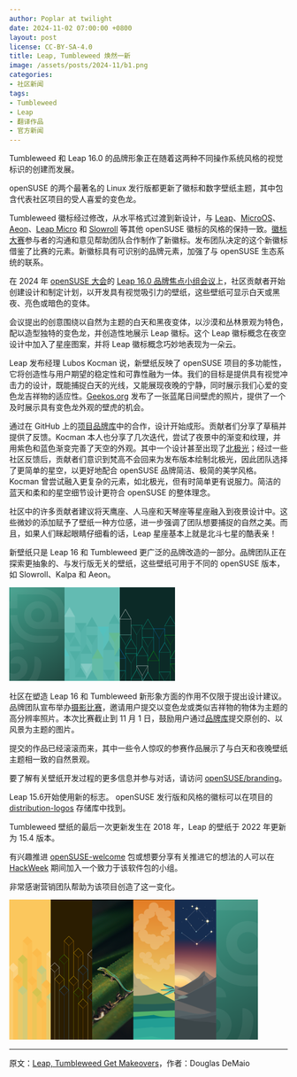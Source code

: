 ```yaml
---
author: Poplar at twilight
date: 2024-11-02 07:00:00 +0800
layout: post
license: CC-BY-SA-4.0
title: Leap, Tumbleweed 焕然一新
image: /assets/posts/2024-11/b1.png
categories:
- 社区新闻
tags:
- Tumbleweed
- Leap
- 翻译作品
- 官方新闻
---
```


Tumbleweed 和 Leap 16.0 的品牌形象正在随着这两种不同操作系统风格的视觉标识的创建而发展。

openSUSE 的两个最著名的 Linux 发行版都更新了徽标和数字壁纸主题，其中包含代表社区项目的受人喜爱的变色龙。

Tumbleweed 徽标经过修改，从水平格式过渡到新设计，与 [Leap]、[MicroOS]、[Aeon]、[Leap Micro] 和 [Slowroll] 等其他 openSUSE 徽标的风格的保持一致。[徽标大赛]参与者的沟通和意见帮助团队合作制作了新徽标。发布团队决定的这个新徽标借鉴了比赛的元素。新徽标具有可识别的品牌元素，加强了与 openSUSE 生态系统的联系。

[Leap]: https://get.opensuse.org/leap/
[MicroOS]: https://get.opensuse.org/microos/
[Aeon]: https://aeondesktop.org/
[Leap Micro]: https://get.opensuse.org/leapmicro/
[Slowroll]: https://en.opensuse.org/Portal:Slowroll
[徽标大赛]: https://en.opensuse.org/Logocontest

在 2024 年 [openSUSE 大会]的 [Leap 16.0 品牌焦点小组会议]上，社区贡献者开始创建设计和制定计划，以开发具有视觉吸引力的壁纸，这些壁纸可显示白天或黑夜、亮色或暗色的变体。

[openSUSE 大会]: https://events.opensuse.org/
[Leap 16.0 品牌焦点小组会议]: https://events.opensuse.org/conferences/oSC24/program/proposals/4635

会议提出的创意围绕以自然为主题的白天和黑夜变体，以沙漠和丛林景观为特色，配以造型独特的变色龙，并创造性地展示 Leap 徽标。这个 Leap 徽标概念在夜空设计中加入了星座图案，并将 Leap 徽标概念巧妙地表现为一朵云。

Leap 发布经理 Lubos Kocman 说，新壁纸反映了 openSUSE 项目的多功能性，它将创造性与用户期望的稳定性和可靠性融为一体。我们的目标是提供具有视觉冲击力的设计，既能捕捉白天的光线，又能展现夜晚的宁静，同时展示我们心爱的变色龙吉祥物的适应性。[Geekos.org] 发布了一张蓝尾日间壁虎的照片，提供了一个及时展示具有变色龙外观的壁虎的机会。

[Geekos.org]: https://geekos.org/

通过在 GitHub 上的[项目品牌库]中的合作，设计开始成形。贡献者们分享了草稿并提供了反馈。Kocman 本人也分享了几次迭代，尝试了夜景中的渐变和纹理，并用紫色和蓝色渐变完善了天空的外观。其中一个设计甚至出现了[北极光]；经过一些社区反馈后，贡献者们意识到梵高不会回来为发布版本绘制北极光，因此团队选择了更简单的星空，以更好地配合 openSUSE 品牌简洁、极简的美学风格。Kocman 曾尝试融入更复杂的元素，如北极光，但有时简单更有说服力。简洁的蓝天和柔和的星空细节设计更符合 openSUSE 的整体理念。

[项目品牌库]: https://github.com/openSUSE/branding
[北极光]: https://en.wikipedia.org/wiki/Aurora

社区中的许多贡献者建议将天鹰座、人马座和天琴座等星座融入到夜景设计中。这些微妙的添加赋予了壁纸一种方位感，进一步强调了团队想要捕捉的自然之美。而且，如果人们眯起眼睛仔细看的话，Leap 星座基本上就是北斗七星的酷表亲！

新壁纸只是 Leap 16 和 Tumbleweed 更广泛的品牌改造的一部分。品牌团队正在探索更抽象的、与发行版无关的壁纸，这些壁纸可用于不同的 openSUSE 版本，如 Slowroll、Kalpa 和 Aeon。

![](/assets/posts/2024-11/b2.png)

社区在塑造 Leap 16 和 Tumbleweed 新形象方面的作用不仅限于提出设计建议。品牌团队宣布举办[摄影比赛]，邀请用户提交以变色龙或类似吉祥物的物体为主题的高分辨率照片。本次比赛截止到 11 月 1 日，鼓励用户通过[品牌库]提交原创的、以风景为主题的图片。

[摄影比赛]: https://news.opensuse.org/2024/07/09/looking-at-next-steps-for-leap-branding/
[品牌库]: https://github.com/openSUSE/branding

提交的作品已经滚滚而来，其中一些令人惊叹的参赛作品展示了与白天和夜晚壁纸主题相一致的自然景观。

要了解有关壁纸开发过程的更多信息并参与对话，请访问 [openSUSE/branding]。

[openSUSE/branding]: https://github.com/openSUSE/branding

Leap 15.6开始使用新的标志。 openSUSE 发行版和风格的徽标可以在项目的 [distribution-logos] 存储库中找到。

[distribution-logos]: https://github.com/openSUSE/distribution-logos

Tumbleweed 壁纸的最后一次更新发生在 2018 年，Leap 的壁纸于 2022 年更新为 15.4 版本。

有兴趣推进 [openSUSE-welcome] 包或想要分享有关推进它的想法的人可以在 [HackWeek][openSUSE-welcome] 期间加入一个致力于该软件包的小组。

[openSUSE-welcome]: https://hackweek.opensuse.org/24/projects/opensuse-welcome

非常感谢营销团队帮助为该项目创造了这一变化。

![](/assets/posts/2024-11/b3.png)

----

原文：[Leap, Tumbleweed Get Makeovers](https://news.opensuse.org/2024/10/26/leap-tw-get-makeovers/)，作者：Douglas DeMaio